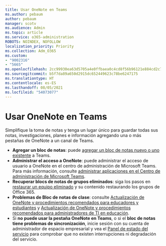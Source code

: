```yaml
---
title: Usar OneNote en Teams
ms.author: pebaum
author: pebaum
manager: scotv
ms.audience: Admin
ms.topic: article
ms.service: o365-administration
ROBOTS: NOINDEX, NOFOLLOW
localization_priority: Priority
ms.collection: Adm_O365
ms.custom:
- "9002316"
- "5665"
ms.openlocfilehash: 2cc99930ea63d5705a4e0ffbaea0c4cd8f56b96121e884cd2c7d054e1136226b
ms.sourcegitcommit: b5f7da89a650d2915dc652449623c78be6247175
ms.translationtype: HT
ms.contentlocale: es-ES
ms.lasthandoff: 08/05/2021
ms.locfileid: "54073077"
---
```

# <a name="using-onenote-in-teams"></a>Usar OneNote en Teams

Simplifique la toma de notas y tenga un lugar único para guardar todas sus notas, investigaciones, planes e información agregando una o más pestañas de OneNote a un canal de Teams.

- **Agregar un bloc de notas**: puede [agregar un bloc de notas nuevo o uno existente](https://support.microsoft.com/office/add-a-onenote-notebook-to-teams-0ec78cc3-ba3b-4279-a88e-aa40af9865c2) a Teams.
- **Administrar el acceso a OneNote**: puede administrar el acceso de usuario a OneNote en el centro de administración de Microsoft Teams. Para más información, consulte [administrar aplicaciones en el Centro de administración de Microsoft Teams](https://docs.microsoft.com/MicrosoftTeams/manage-apps).
- **Recuperar blocs de notas de grupos eliminados**: siga los pasos en [restaurar un equipo eliminado](https://docs.microsoft.com/microsoftteams/archive-or-delete-a-team#restore-a-deleted-team) y su contenido restaurando los grupos de Office 365.
- **Problemas de Bloc de notas de clase**: consulte [Actualización de OneNote y procedimientos recomendados para educadores y estudiantes](https://support.office.com/article/onenote-update-and-best-practices-for-educators-and-students-dde775f0-8b06-4263-8b54-1e9ddc3dd146) y [Actualización de OneNote y procedimientos recomendados para administradores de TI en educación](https://support.office.com/article/onenote-update-and-best-practices-for-it-admins-in-education-9d78f2b2-5e25-4288-b597-b4ba463c7b46).
- Si **no puede usar la pestaña OneNote en Teams**, o si el **bloc de notas tiene problemas de sincronización**, inicie sesión con su cuenta de administrador de espacio empresarial y vea el [Panel de estado del servicio](https://docs.microsoft.com/office365/enterprise/view-service-health) para comprobar que no existen interrupciones ni degradación del servicio.
